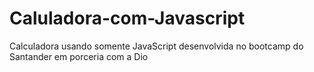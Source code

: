# Caluladora-com-Javascript
Calculadora usando somente JavaScript desenvolvida no bootcamp do Santander em porceria com a Dio 
